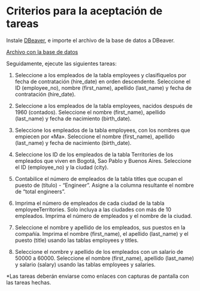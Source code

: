 <h1 class="anchor anchorWithHideOnScrollNavbar_R0VQ" id="criterios-para-la-aceptación-de-tareas">Criterios para la aceptación de tareas<a class="hash-link" href="#criterios-para-la-aceptación-de-tareas" title="Enlace directo al encabezado">​</a></h1><p>Instale <a href="https://dbeaver.io/" target="_blank" rel="noopener noreferrer">DBeaver</a>, e importe el archivo de la base de datos a DBeaver.</p><p><a href="https://drive.google.com/file/d/1ZIuIJOrS4sH9ZvmOboVH9_Bpic5eBdFG/view?usp=sharing" target="_blank" rel="noopener noreferrer">Archivo con la base de datos</a></p><p>Seguidamente, ejecute las siguientes tareas:</p><ol><li><p>Seleccione a los empleados de la tabla employees y clasifíquelos por fecha de contratación (hire_date) en orden descendente.
Seleccione el ID (employee_no), nombre (first_name), apellido (last_name) y fecha de contratación (hire_date).</p></li><li><p>Seleccione a los empleados de la tabla employees, nacidos después de 1960 (contados).
Seleccione el nombre (first_name), apellido (last_name) y fecha de nacimiento (birth_date).</p></li><li><p>Seleccione los empleados de la tabla employees, con los nombres que empiecen por «Ma».
Seleccione el nombre (first_name), apellido (last_name) y fecha de nacimiento (birth_date).</p></li><li><p>Seleccione los ID de los empleados de la tabla Territories de los empleados que viven en Bogotá, Sao Pablo y Buenos Aires.
Seleccione el ID (employee_no) y la ciudad (city).</p></li><li><p>Contabilice el número de empleados de la tabla titles  que ocupan el puesto  de (título) - “Engineer”.
Asigne a la columna resultante el nombre de “total engineers”.</p></li><li><p>Imprima el número de empleados de cada ciudad de la tabla employeeTerritories.
Solo incluya a las ciudades con más de 10 empleados.
Imprima el número de empleados y el nombre de la ciudad.</p></li><li><p>Seleccione el nombre y apellido de los empleados, sus puestos en la compañía.
Imprima el nombre (first_name), el apellido (last_name) y el puesto (title) usando las tablas employees y titles.</p></li><li><p>Seleccione el nombre y apellido de los empleados con un salario de 50000 a 60000.
Seleccione el nombre (first_name), apellido (last_name) y salario (salary) usando las tablas employees y salaries.</p></li></ol><p>*<!-- -->Las tareas deberán enviarse como enlaces con capturas de pantalla con las tareas hechas.</p></div>
